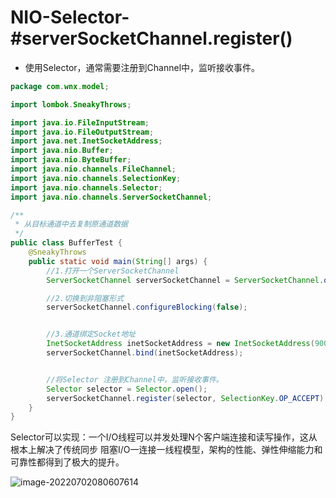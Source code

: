 

# NIO-Selector-#serverSocketChannel.register()

- 使用Selector，通常需要注册到Channel中，监听接收事件。

```java
package com.wnx.model;

import lombok.SneakyThrows;

import java.io.FileInputStream;
import java.io.FileOutputStream;
import java.net.InetSocketAddress;
import java.nio.Buffer;
import java.nio.ByteBuffer;
import java.nio.channels.FileChannel;
import java.nio.channels.SelectionKey;
import java.nio.channels.Selector;
import java.nio.channels.ServerSocketChannel;

/**
 * 从目标通道中去复制原通道数据
 */
public class BufferTest {
    @SneakyThrows
    public static void main(String[] args) {
        //1.打开一个ServerSocketChannel
        ServerSocketChannel serverSocketChannel = ServerSocketChannel.open();

        //2.切换到非阻塞形式
        serverSocketChannel.configureBlocking(false);


        //3.通道绑定Socket地址
        InetSocketAddress inetSocketAddress = new InetSocketAddress(9000);
        serverSocketChannel.bind(inetSocketAddress);


        //将Selector 注册到Channel中，监听接收事件。
        Selector selector = Selector.open();
        serverSocketChannel.register(selector, SelectionKey.OP_ACCEPT);
    }
}
```

Selector可以实现：一个I/O线程可以并发处理N个客户端连接和读写操作，这从根本上解决了传统同步 阻塞I/O一连接一线程模型，架构的性能、弹性伸缩能力和可靠性都得到了极大的提升。

![image-20220702080607614](C:/Users/wangnaixing/AppData/Roaming/Typora/typora-user-images/image-20220702080607614.png)